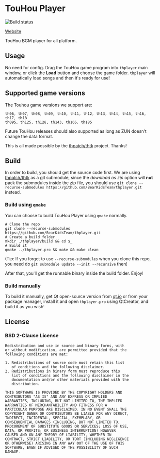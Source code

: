 # TouHou Player

[![Build status](https://ci.appveyor.com/api/projects/status/3hnd8quh22grg4gv/branch/master?svg=true)](https://ci.appveyor.com/project/BLumia/thplayer/branch/master)

[Website](https://bearkidsteam.github.io/thplayer/)

TouHou BGM player for all platform.

## Usage

No need for config. Drag the TouHou game program into `thplayer` main window, or click the **Load** button and choose the game folder. `thplayer` will automatically load songs and then it's ready for use!

## Supported game versions

The Touhou game versions we support are: 

``` plain
th06, th07, th08, th09, th10, th11, th12, th13, th14, th15, th16, th17, th18
th095, th125, th128, th143, th165, th185
```

Future TouHou releases should also supported as long as ZUN doesn't change the data format.

This is all made possible by the [thpatch/thtk](https://github.com/thpatch/thtk/) project. Thanks!

## Build

In order to build, you should get the source code first. We are using [thpatch/thtk](https://github.com/thpatch/thtk/) as a git submodule, since the *download as zip* option will **not** pack the submodules inside the zip file, you should use `git clone --recurse-submodules https://github.com/BearKidsTeam/thplayer.git` instead.

### Build using `qmake`

You can choose to build TouHou Player using `qmake` normally.

``` shell
# Clone the repo
git clone --recurse-submodules https://github.com/BearKidsTeam/thplayer.git
# Create a build folder
mkdir ./thplayer/build && cd $_
# Build it
qmake ../thplayer.pro && make && make clean
```

(Tip: If you forget to use `--recurse-submodules` when you clone this repo, you need do `git submodule update --init --recursive` then)

After that, you'll get the runnable binary inside the build folder. Enjoy!

### Build manually

To build it manually, get Qt open-source version from [qt.io](https://www.qt.io/download-open-source/) or from your package manager, install it and open `thplayer.pro` using QtCreator, and build it as you wish! 

## License

### BSD 2-Clause License

``` plain
Redistribution and use in source and binary forms, with
or without modification, are permitted provided that the
following conditions are met:

1. Redistributions of source code must retain this list
   of conditions and the following disclaimer.
2. Redistributions in binary form must reproduce this
   list of conditions and the following disclaimer in the
   documentation and/or other materials provided with the
   distribution.

THIS SOFTWARE IS PROVIDED BY THE COPYRIGHT HOLDERS AND
CONTRIBUTORS "AS IS" AND ANY EXPRESS OR IMPLIED
WARRANTIES, INCLUDING, BUT NOT LIMITED TO, THE IMPLIED
WARRANTIES OF MERCHANTABILITY AND FITNESS FOR A
PARTICULAR PURPOSE ARE DISCLAIMED. IN NO EVENT SHALL THE
COPYRIGHT OWNER OR CONTRIBUTORS BE LIABLE FOR ANY DIRECT,
INDIRECT, INCIDENTAL, SPECIAL, EXEMPLARY, OR
CONSEQUENTIAL DAMAGES (INCLUDING, BUT NOT LIMITED TO,
PROCUREMENT OF SUBSTITUTE GOODS OR SERVICES; LOSS OF USE,
DATA, OR PROFITS; OR BUSINESS INTERRUPTION) HOWEVER
CAUSED AND ON ANY THEORY OF LIABILITY, WHETHER IN
CONTRACT, STRICT LIABILITY, OR TORT (INCLUDING NEGLIGENCE
OR OTHERWISE) ARISING IN ANY WAY OUT OF THE USE OF THIS
SOFTWARE, EVEN IF ADVISED OF THE POSSIBILITY OF SUCH
DAMAGE.
```
